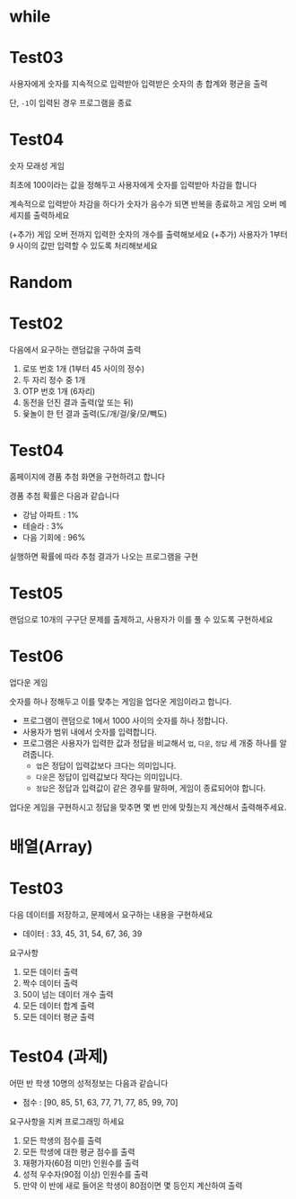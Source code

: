 # while

# Test03

사용자에게 숫자를 지속적으로 입력받아 입력받은 숫자의 총 합계와 평균을 출력

단, `-1`이 입력된 경우 프로그램을 종료

# Test04

숫자 모래성 게임

최초에 100이라는 값을 정해두고 사용자에게 숫자를 입력받아 차감을 합니다

계속적으로 입력받아 차감을 하다가 숫자가 음수가 되면 반복을 종료하고
게임 오버 메세지를 출력하세요

(+추가) 게임 오버 전까지 입력한 숫자의 개수를 출력해보세요
(+추가) 사용자가 1부터 9 사이의 값만 입력할 수 있도록 처리해보세요


# Random

# Test02

다음에서 요구하는 랜덤값을 구하여 출력

1. 로또 번호 1개 (1부터 45 사이의 정수)
2. 두 자리 정수 중 1개
3. OTP 번호 1개 (6자리)
4. 동전을 던진 결과 출력(앞 또는 뒤)
5. 윷놀이 한 턴 결과 출력(도/개/걸/윷/모/빽도)

# Test04

홈페이지에 경품 추첨 화면을 구현하려고 합니다

경품 추첨 확률은 다음과 같습니다

- 강남 아파트 : 1%
- 테슬라 : 3%
- 다음 기회에 : 96%

실행하면 확률에 따라 추첨 결과가 나오는 프로그램을 구현

# Test05

랜덤으로 10개의 구구단 문제를 출제하고, 사용자가 이를 풀 수 있도록 구현하세요

# Test06

업다운 게임

숫자를 하나 정해두고 이를 맞추는 게임을 업다운 게임이라고 합니다.

- 프로그램이 랜덤으로 1에서 1000 사이의 숫자를 하나 정합니다.
- 사용자가 범위 내에서 숫자를 입력합니다.
- 프로그램은 사용자가 입력한 값과 정답을 비교해서 `업`, `다운`, `정답` 세 개중 하나를 알려줍니다.
	- `업`은 정답이 입력값보다 크다는 의미입니다.
	- `다운`은 정답이 입력값보다 작다는 의미입니다.
	- `정답`은 정답과 입력값이 같은 경우를 말하며, 게임이 종료되어야 합니다.

업다운 게임을 구현하시고 정답을 맞추면 몇 번 만에 맞췄는지 계산해서 출력해주세요.

# 배열(Array)

# Test03

다음 데이터를 저장하고, 문제에서 요구하는 내용을 구현하세요

- 데이터 : 33, 45, 31, 54, 67, 36, 39

요구사항

1. 모든 데이터 출력
2. 짝수 데이터 출력
3. 50이 넘는 데이터 개수 출력
4. 모든 데이터 합계 출력
5. 모든 데이터 평균 출력

# Test04 (과제)

어떤 반 학생 10명의 성적정보는 다음과 같습니다
 
- 점수 : [90, 85, 51, 63, 77, 71, 77, 85, 99, 70]

요구사항을 지켜 프로그래밍 하세요

1. 모든 학생의 점수를 출력
2. 모든 학생에 대한 평균 점수를 출력
3. 재평가자(60점 미만) 인원수를 출력
4. 성적 우수자(90점 이상) 인원수를 출력
5. 만약 이 반에 새로 들어온 학생이 80점이면 몇 등인지 계산하여 출력
















